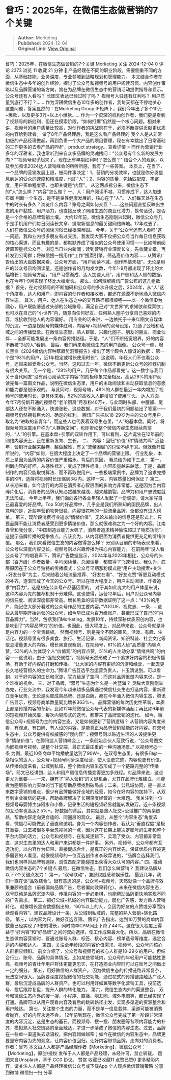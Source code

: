 # 曾巧：2025年，在微信生态做营销的7个关键

> **Author:** Morketing  
> **Published:** 2024-12-04  
> **Original Link:** [View Original](https://www.woshipm.com/marketing/6150065.html)

---

曾巧：2025年，在微信生态做营销的7个关键 Morketing 关注 2024-12-04 0 评论 2373 浏览 11 收藏 21 分钟 🔗 产品经理在不同的职业阶段，需要侧重不同的方面，从基础技能、业务深度、专业领域到战略规划和管理能力。 本文结合作者在微信生态中多年的创作经验，探讨了公众号和视频号的用户阅读习惯、内容创作策略以及品牌营销的新方向，旨在为品牌在微信生态中的营销活动提供指导和启示。 公众号还有人看吗？ 长图文表达已经过时了吗？ 视频号入驻还有红利吗？ 用户质量到底行不行？…… 作为深耕微信生态10年多的创作者，我每天都在不停地关心这些问题，答案显然的：在Morketing Group IP矩阵下，我们今年出了多个10万+爆款，以及更多3万+以上小爆款…… 作为一个资深的机构创作者，我们更是看到了视频号的新红利，但还在摸索阶段，“如何打爆”仍然是一个核心问题。相对来讲，视频号的用户质量比较高，对创作者的挑战则在于，必须不断提供贡献更优质的内容给到读者。 做了8年产品经理后，我是这么看产品经理的 我个人是从非常初级的产品经理做起，再到负责一个大产品的项目管理，现在有幸跳出了日常基础的工作更多的去看产品的PMF，product strategy... 查看详情 > 而作为营销行业多年的深耕者，我也常听到来自众多品牌的灵魂拷问：“公众号有什么新的发展方向？”“视频号似乎起来了，现在还有早期红利吗？怎么做？” 结合个人的观察，以及参加腾讯2024达人营销峰会的所听所感，我有了一些答案。 本质上，在当下，一个品牌的营销发展上限，被两件事决定：1，营销的分发效率，也就是你分发信息到达的受众的速度和精准度，也即“人”；2、内容的质量，包括匹配度、丰富度，用户买单程度等，也即关键是“内容”。 从这两点拆分来，微信生态下的“人”怎么样？“内容”怎么做？ 一、人：用户阅读不减、习惯养成下，达人加速布局 判断一个生态，是不是良性健康发展的，核心在于“人”。 人们每天处在生态中的时长有多久？浏览什么内容？账号之间如何交互？……这些问题直接反映出生态的用户黏性、用户活力，也直接反映了网络生态的商业化潜力，换句话说，是否是一个合格的品牌营销土壤。 大约12年前，微信生态刚刚兴起时，微信公众号几乎是手机用户们每日阅读长文章、摄取新信息的最关键网络阵地。12年过去了，人们在微信公众号的阅读习惯已经根深蒂固。 今年，关于“公众号还有人看吗”这一问题，我和业内很多朋友有过交流。我发现大家不仅把公众号当作每日信息获取的核心渠道，而且有趣的是，都默默养成了相似的公众号使用习惯——比如睡前阅读置顶星标公众号、浏览当日业内新闻；读到营销行业深度长文，先收藏文章，再转发到公司群；将微信搜一搜用作“工作”搜索引擎，筛选高价值内容…… 从腾讯广告给出的大盘数据来看，公众号方面，“用户阅读不减、创作热情未褪”，无论是用户的公众号日均阅读量，还是创作者的月均发文数，今年1-9月都出现了环比的大幅增长；视频号方面，“用户习惯渐成、达人加速入局”，用户侧和达人侧的数据，也在今年1-9月实现了环比大幅增长。 那么，如何理解腾讯广告公布的这几组数据？ 首先，在对视频号的不断加码和公众号的多次升级之后，2024年，从“人”这个角度看，达人和用户，即内容的创作者和接收者，都还在源源不断地涌入微信内容生态。 其次，用户、达人在生态之中的交互路径都很顺畅——以一个微信ID为圆心，用户既能够通过头部的公域账号，满足自己对“大世界”的求知欲和探索欲；也可以在自己的“小世界”内，随意向任何好友、任何熟人圈子分享自己喜欢的内容，或接收到他人的内容偏好。 用专业的话来讲，一边依托于十来年图文自媒体的沉淀，一边是视频号的媒体红利，内容号+视频号的双号设定，打通了公域和私域之间的传播壁垒。在微信生态里，熟人群聊、兴趣化圈子、朋友的朋友、商业伙伴……全都可能发展出一条内容传播路径。于是，“人”们不断拓宽眼界，好的内容不断被“对的人”看到。 最后，我们再来看微信生态的用户画像。 公众号一侧，增长黑盒《2024微信内容种草趋势洞察报告》指出了两个颇令人惊讶的数据： 第一个是“93%的用户，近1年稳定或增长使用时长”。这说明，年轻人们不仅看公众号，还越来越爱看公众号。当然，这和过去一年，微信不断更新公众号的推荐机制有很大关系。 另一个是，“28%的用户，几乎每个作品都看完”。这一数字与我们关于当代网友“没有耐心阅读文字内容”的刻板印象完全相反。高达28%的用户阅读完每一篇图文作品，说明在微信生态里，用户的主动阅读和主动获取信息的意愿和能力都是很乐观的。 与此同时，视频号端，48%的人群在最近一年内增加了视频号的使用时长，更具体来看，52%的高收入人群增加了使用时长。 达人方面，今年7月份新开通的视频号“老羊厨房”月涨粉40万+，与此同时头部、中腰部、尾部达人还在不断涌入，快速涨粉。这些数据，对于我们最初的问题给出了答案——视频号仍然拥有巨大的、确定的红利。 腾讯广告把以18-29岁为主的公众号用户，取名为“进取的新青年”，而这些人也代表着双号生态里，“人”的基本盘。同时，将视频号的深度用户称为“人群新空间”，也即带动整个微信内容生态继续向前的，“人”的引擎。在基本盘+引擎的双轮作用下，可以看到，这片诞生在12年前的网络内容沃土，正在重新发育、生长。 二、 内容：回归“价值”和“情绪共鸣” 近些年，营销行业越来越卷，越做越难，有关“流量困局”的讨论不绝于耳。但就像开篇所说的，“内容”如何，在很大程度上决定了一个品牌的营销上限。 行业乱象，本质上是因为品牌的内容价值严重缩水。背后的原因， 我总结为如下三点： 第一，判断内容的好坏，从感性标准，变成了理性标准，内容质量越来越低。于是，品牌制作的内容只能取悦算法、而不再取悦用户。一些极端案例中，品牌为了追求完播率的KPI，选择将视频时长压缩到3秒内。这样一来，内容质量如何保证？ 第二，从长期来看，如今流行的内容在消费者心智层面的影响力非常低。这是因为当内容碎片化后，消费者的品牌认知必然越来越浅、越来越割裂，品牌力和用户忠诚度就无法形成。 今年上半年，我们面向各行各业年轻人发起了一份调研，请大家写自己最喜爱的好品牌。Top 50的好品牌中，几乎全是我们所熟知的国民品牌，出人意料的是，近些年营销攻势很猛、内容很花哨的一些流量品牌，全都没有进入榜单。 第三，现阶段消费行业追求“情绪价值”，无论从输出的信息还是形式上，只要品牌不能让消费者感受到更多情绪价值，那么就很难称之为一个好的内容。江南春曾和我分享，“中国制造业能力太强了，消费者追求精神愉悦超过了物质功能”。这提示品牌传播的竞争焦点，应该变为，从内容层面为消费者提供更充足的情绪价值。 那么，我们来看微信生态的内容做得怎么样？ 分别从目前的市场表现来看，公众号以深度内容见长，视频号则以兴趣传播为核心内容能力。 在前两年“没人看公众号了”的唱衰声下，腾讯广告数据显示，2024年与2023年相比，公众号的头部（百万级）作者数量，平均阅读量，总阅读量，都取得了飞速增长。我认为，底层原因在于公众号独特的传播模式：公众号早期涨粉模式是“用户主动搜索+关注+好友分享”为主，后来随着公域流量推荐、“好友在看”、“好友点赞”等更互动模式的补齐，逐渐形成了今天的公众号。所以在很大程度上，用户主动阅读、作者追求“内容力”，这是刻在公众号产品基因里的。 对于其如此庞大的用户体量来说，这种内容为先的推荐机制十分难得。这也使得，运营12年后，用户对公众号内容的信任度、阅读深度都非常高。增长黑盒的调研数据证明了这一点：“43%的用户，能记住大部分看过的公众号作品的主要内容。”VOGUE、视觉志、一条……这些从最早期开始运营的公众号，如今早已成为百万级账户，甚至形成了自己的“内容品牌力”。当然，包括我们Morketing，发展10年，持续深耕优质原创内容，也是吃到了“内容品牌力”的价值。也因此，很大程度上，对品牌来说，公众号就是补足内容力的一个宝贵跳板。 然而视频号，则是完全不同的画风，活泼、有趣、生活化。视频号里有很多美食、旅行、生活记录、新闻资讯、知识科普、社会文化等信息增量更大的内容。增长黑盒观察到，在视频号，61%的人给“高质量”内容点赞，53%的人为体现个人“价值观”的内容点赞，51%的人主动分享“情绪共鸣”的内容——这说明，由于“强社交属性”，视频号天然形成了一个追求好内容的积极传播场，有助于好内容的打磨和传播。 “让大家的内容有更好的沉淀和经营，一起去更长久地经营恒久的生命力。”腾讯广告互选平台运营负责人，卜玉清说到。可以看到，对于好内容的生长和沉淀，官方给足了空间；而这对品牌重塑内容来说，是一个难得的机会。 三、对于品牌，“双号”生态为什么是一片蓝海？ 灵眸大赏刚刚举办完，行业交流中，我发现今年越来越多品牌通过微信社交生态打造内容，重新建立竞争优势。无论是头部成熟品牌、还是白牌，都在今年涌入微信内容生态，腾讯广告显示，视频号商单数量同比增长363%+。 品牌营销的每次历史性革新，本质上都是传播内容的革新。比如12年前微信公众号代表的新媒体涌起；再比如6年前的短视频开始风靡，每次内容形式的迭代，都带来了品牌营销的迭代。 如今，微信公众号+视频号为主的内容生态，又是如何更新了营销逻辑？ 从营销内容角度来看，有观点、有口碑、有人设的内容，是能真正为品牌营销赋能的好内容。在双号生态中，公众号提供有权威感的“慢内容”；视频号则以贴近生活的人设提供更多“情绪价值”。在腾讯达人营销峰会上，一条创始合伙人范致行说，“公众号图文内嵌视频号视频，是整个社交端，最正式最庄重的一种沟通场景。” 以视频号@一条 为例，最近10条商单平均播放量达到了90W+。在双号生态里，有很多和@一条相似的达人，公众号+视频号同步深度经营，使人设更完整，内容也更有价值。 从传播角度来看，公域到私域，整个微信内容生态形成了一个链路完整的“传播场”。前文已经讲到，达人和用户侧信息传播变得更加多线程。对品牌来说，这点更尤为重要——一来，拥有了“熟人营销”的关键机会，尤其在品牌化难建立、消费者为圈层影响力买单的当下能帮助品牌找到破局点；二来，公私域协同，是一直以来数字营销的难点，很少有品牌能做好全域的经营，如今在好内容的加持下，从双号到企业微信的链接，帮助品牌解决了长期深度经营的一大难题。 我关注到一位视频号母婴博主@阿水和小鱼，记录生活的短视频轻易就能转发破万，近十条视频的互动率也高达2.5%+。好数据的背后，其实就是熟人社交+公域推广的两条链路，帮助内容走向更合适的、同圈层的观众。 最后，从整个“内容生态”角度去看，微信尽可能做到了垂直和透明。身为一个内容创作者，我认为“垂直程度”是极其重要，过去被很多平台忽视掉的一点，因为这在长期上能决定账号的生死和整个平台内容的活力。公众号和视频号，在私域逻辑下，实现了受众、内容都非常垂直，这对生态里的达人和用户来讲都是一件好事。 另外，视频号、公众号都有互选功能，以内容作为纽带，直接促成合作，是真正的内容优先，保证优质内容被更多需要的人看见。就像视频号的一位互选创作者李政霖说的，“品牌会选择我们，我们也同样对品牌有选择，调性匹配才能碰撞出获得大众认可的内容。” 四、撬动微信内容生态的7个关键点 最后，在微信生态，我们怎么做营销？ 我建议品牌从以下7个关键点发力： 第一，“双号联动”，兼顾权威感和娱乐性。 最近几年，我们一直在谈“品效结合”。很有意思的是，公众号+视频号，天然就像一个品牌与效果兼顾的组合（前者偏向品牌广告，后者偏向效果转化）。未来在微信内容生态，双号联动是品牌沉淀内容、传播内容的一步必走棋，也能帮助品牌更快地实现不同的广告需求。 第二，抓好公域+私域的内容联动能力，弱化广告感，发力熟人营销转化。 就像增长黑盒数据指出的，“60%以上的人，会因为好友的点赞或分享而持续观看内容”。建议品牌设计一条，从公域到私域的，完整的熟人营销+转化路径。 第三，以内容为尺，做好互选互筛。 腾讯广告指出，达到10万赞的商单内容数量已经实现了3倍的增长，同时商单CPM同比下降了44%。这在很大程度上得益于“好内容”和“好品牌”之间的双向选择，使工作成果最大化。所以，品牌在微信生态做内容营销时，要通过账号人群、标签、核心内容、榜单选号等维度，选定合适的内容和达人。 第四，关注全年龄段的内容价值需求，视频号、公众号向核心人群相应倾斜。 前文介绍了，公众号和视频号的核心人群是18-29岁的用户。但结合行业、账号、品牌的具体情况，比如某些领域内，公众号的年轻用户可能黏性更高，视频号的青壮年用户群体更能更忠实，在打造商业内容时可以在账号之间做出一定的细分。 第五，用好微信的人群资产。 因为微信生态的传播链路非常复杂，玩法空间很大，品牌要深度挖掘微信的社交功能，通过花式的传播链路触达广泛人群，最后沉淀成品牌的人群资产。也可以利用好如翼等数字化营销工具，投前选号、投后跟踪复盘，提升人群的转化能力。 第六，微信生态内外的渠道整合。 双号和微信生态内外的搜一搜、小程序、直播、朋友圈、域外电商等，都已经实现了打通。品牌可以从用户观看内容及看后的跳转路径出发，实现多渠道的资源整合和用户触达。 第七，关注整个生态的力量，而不是单一信息载体，渠道可能被消费者抛弃，好的内容永远不会。 12年前到现在，微信公众号完成了第一阶段非常深度的内容沉淀，这是生态的基石。而视频号、搜一搜、朋友圈等各项内容能力的补齐，模拟熟人社交链路的全面触达，才进一步落成了微信的内容生态。过去，品牌在一些单一渠道失去话语权，把内容越做越窄；如今在微信的内容生态中，品牌更要坚守内容为先的观念，让内容价值回归，让好内容带领品牌，走向对的消费者。 作者：曾巧 本文由人人都是产品经理作者【Morketing】，微信公众号：【Morketing】，原创/授权 发布于人人都是产品经理，未经许可，禁止转载。 题图来自Unsplash，基于 CC0 协议。 赞赏 收藏已收藏11 点赞已赞0 更多精彩内容，请关注人人都是产品经理微信公众号或下载App 个人观点微信营销策略 分享到微博 微信扫一扫 分享